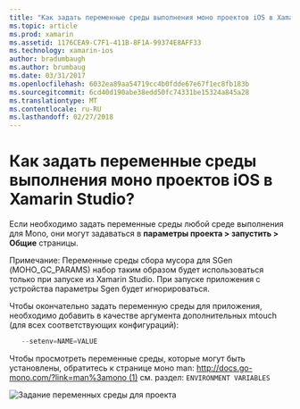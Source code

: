 ```yaml
---
title: "Как задать переменные среды выполнения моно проектов iOS в Xamarin Studio?"
ms.topic: article
ms.prod: xamarin
ms.assetid: 1176CEA9-C7F1-411B-8F1A-99374E8AFF33
ms.technology: xamarin-ios
author: bradumbaugh
ms.author: brumbaug
ms.date: 03/31/2017
ms.openlocfilehash: 6032ea89aa54719cc4b0fdde67e67f1ec8fb183b
ms.sourcegitcommit: 6cd40d190abe38edd50fc74331be15324a845a28
ms.translationtype: MT
ms.contentlocale: ru-RU
ms.lasthandoff: 02/27/2018
---
```

# <a name="how-do-i-set-mono-runtime-environment-variables-for-ios-projects-in-xamarin-studio"></a>Как задать переменные среды выполнения моно проектов iOS в Xamarin Studio?

Если необходимо задать переменные среды любой среде выполнения для Mono, они могут задаваться в **параметры проекта > запустить > Общие** страницы.

Примечание: Переменные среды сбора мусора для SGen (МОНО\_GC\_PARAMS) набор таким образом будет использоваться только при запуске из Xamarin Studio. При запуске приложения с устройства параметры Sgen будет игнорироваться. 

Чтобы окончательно задать переменную среды для приложения, необходимо добавить в качестве аргумента дополнительных mtouch (для всех соответствующих конфигураций):

```csharp
   --setenv=NAME=VALUE
```

Чтобы просмотреть переменные среды, которые могут быть установлены, обратитесь к странице моно man: [http://docs.go-mono.com/?link=man%3amono (1)](http://docs.go-mono.com/?link=man%3amono(1)) см. раздел: `ENVIRONMENT VARIABLES`

![](xs-mono-runtime-images/environment-variables.jpg "Задание переменных среды для проекта")
